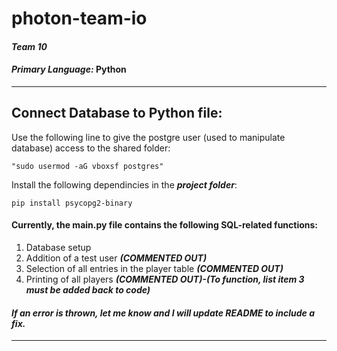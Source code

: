 # photon-team-io
#### _Team 10_
#### _Primary Language:_ **Python**
---

## Connect Database to Python file:
Use the following line to give the postgre user (used to manipulate database) access to the shared folder:

    "sudo usermod -aG vboxsf postgres"

Install the following dependincies in the **_project folder_**:

```
pip install psycopg2-binary
```

#### Currently, the main.py file contains the following SQL-related functions:
  1. Database setup
  2. Addition of a test user _**(COMMENTED OUT)**_
  3. Selection of all entries in the player table _**(COMMENTED OUT)**_
  4. Printing of all players _**(COMMENTED OUT)-(To function, list item 3 must be added back to code)**_
     
#### _If an error is thrown, let me know and I will update README to include a fix._
---